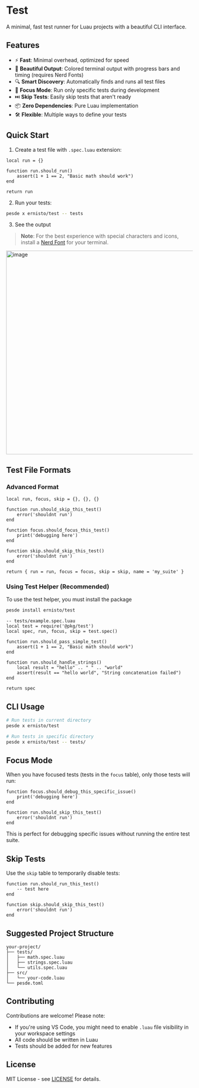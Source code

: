 # Test

A minimal, fast test runner for Luau projects with a beautiful CLI interface.

## Features

- ⚡ **Fast**: Minimal overhead, optimized for speed
- 🎨 **Beautiful Output**: Colored terminal output with progress bars and timing (requires Nerd Fonts)
- 🔍 **Smart Discovery**: Automatically finds and runs all test files
- 🎯 **Focus Mode**: Run only specific tests during development
- ⏭️ **Skip Tests**: Easily skip tests that aren't ready
- 📦 **Zero Dependencies**: Pure Luau implementation
- 🛠️ **Flexible**: Multiple ways to define your tests

## Quick Start

1. Create a test file with `.spec.luau` extension:

```luau
local run = {}

function run.should_run()
    assert(1 + 1 == 2, "Basic math should work")
end

return run
```

2. Run your tests:

```bash
pesde x ernisto/test -- tests
```

3. See the output

> **Note**: For the best experience with special characters and icons, install a [Nerd Font](https://www.nerdfonts.com/) for your terminal.

<img width="884" height="550" alt="image" src="https://github.com/user-attachments/assets/31a35ed3-5802-474f-946e-f20e438cdda7" />




## Test File Formats

### Advanced Format

```luau
local run, focus, skip = {}, {}, {}

function run.should_skip_this_test()
    error('shouldnt run')
end

function focus.should_focus_this_test()
    print('debugging here')
end

function skip.should_skip_this_test()
    error('shouldnt run')
end

return { run = run, focus = focus, skip = skip, name = 'my_suite' }
```

### Using Test Helper (Recommended)

To use the test helper, you must install the package

```bash
pesde install ernisto/test
```

```luau
-- tests/example.spec.luau
local test = require('@pkg/test')
local spec, run, focus, skip = test.spec()

function run.should_pass_simple_test()
    assert(1 + 1 == 2, "Basic math should work")
end

function run.should_handle_strings()
    local result = "hello" .. " " .. "world"
    assert(result == "hello world", "String concatenation failed")
end

return spec
```

## CLI Usage

```bash
# Run tests in current directory
pesde x ernisto/test

# Run tests in specific directory
pesde x ernisto/test -- tests/
```

## Focus Mode

When you have focused tests (tests in the `focus` table), only those tests will run:

```luau
function focus.should_debug_this_specific_issue()
    print('debugging here')
end

function run.should_skip_this_test()
    error('shouldnt run')
end
```

This is perfect for debugging specific issues without running the entire test suite.

## Skip Tests

Use the `skip` table to temporarily disable tests:

```luau
function run.should_run_this_test()
    -- test here
end

function skip.should_skip_this_test()
    error('shouldnt run')
end
```

## Suggested Project Structure

```
your-project/
├── tests/
│   ├── math.spec.luau
│   ├── strings.spec.luau
│   └── utils.spec.luau
├── src/
│   └── your-code.luau
└── pesde.toml
```

## Contributing

Contributions are welcome! Please note:

- If you're using VS Code, you might need to enable `.luau` file visibility in your workspace settings
- All code should be written in Luau
- Tests should be added for new features

## License

MIT License - see [LICENSE](LICENSE) for details.
